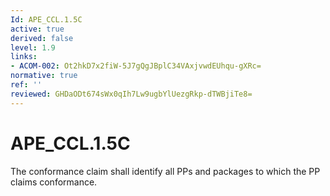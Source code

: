 ```yaml
---
Id: APE_CCL.1.5C
active: true
derived: false
level: 1.9
links:
- ACOM-002: Ot2hkD7x2fiW-5J7gQgJBplC34VAxjvwdEUhqu-gXRc=
normative: true
ref: ''
reviewed: GHDaODt674sWx0qIh7Lw9ugbYlUezgRkp-dTWBjiTe8=
---
```


# APE_CCL.1.5C

The conformance claim shall identify all PPs and packages to which the PP claims conformance.